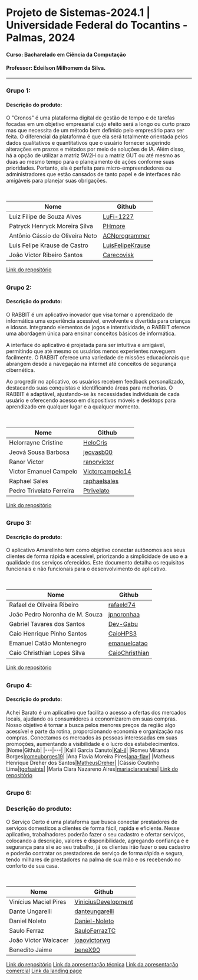 # Projeto de Sistemas-2024.1 | Universidade Federal do Tocantins - Palmas, 2024
#### Curso: Bacharelado em Ciência da Computação
#### Professor: Edeilson Milhomem da Silva.

---

### Grupo 1:

#### Descrição do produto:
O "Cronos" é uma plataforma digital de gestão de tempo e de tarefas focadas em um objetivo empresarial cujo efeito será a longo ou curto prazo mas que necessita de um método bem definido pelo empresário para ser feita. O diferencial da plataforma é que ela será totalmente orientada pelos dados qualitativos e quantitativos que o usuário fornecer sugerindo alterações em prazos e métodos por meio de soluções de IA. Além disso, há a opção de utilizar a matriz 5W2H ou a matriz GUT ou até mesmo as duas ao mesmo tempo para o planejamento de ações conforme suas prioridades. Portanto, ela é perfeita para micro-empreendedores ou administradores que estão cansados de tanto papel e de interfaces não amigáveis para planejar suas obrigações.
</br>

</br>


|Nome|Github|
|---|---|
|Luiz Filipe de Souza Alves|[LuFi-1227](https://github.com/LuFi-1227)|
|Patryck Henryck Moreira Silva|[PHmore](https://github.com/PHmore)|
|Antônio Cássio de Oliveira Neto|[ACNprogrammer](https://github.com/ACNprogrammer)|
|Luis Felipe Krause de Castro|[LuisFelipeKrause](https://github.com/LuisFelipeKrause)|
|João Victor Ribeiro Santos|[Carecovisk](https://github.com/Carecovisk)|
[Link do repositório](https://github.com/Cronos-Develop)

##
### Grupo 2:

#### Descrição do produto:
O RABBIT é um aplicativo inovador que visa tornar o aprendizado de informática uma experiência acessível, envolvente e divertida para crianças e idosos. Integrando elementos de jogos e interatividade, o RABBIT oferece uma abordagem única para ensinar conceitos básicos de informática.

A interface do aplicativo é projetada para ser intuitiva e amigável, permitindo que até mesmo os usuários menos experientes naveguem facilmente. O RABBIT oferece uma variedade de missões educacionais que abrangem desde a navegação na internet até conceitos de segurança cibernética.

Ao progredir no aplicativo, os usuários recebem feedback personalizado, destacando suas conquistas e identificando áreas para melhorias. O RABBIT é adaptável, ajustando-se às necessidades individuais de cada usuário e oferecendo acesso em dispositivos móveis e desktops para aprendizado em qualquer lugar e a qualquer momento.
</br>

</br>


|Nome|Github|
|---|---|
|Helorrayne Cristine|[HeloCris](https://github.com/HeloCris)|
|Jeová Sousa Barbosa|[jeovasb00](https://github.com/jeovasb00)|
|Ranor Victor|[ranorvictor](https://github.com/ranorvictor)|
|Victor Emanuel Campelo|[Victorcampelo14](https://github.com/Victorcampelo14)|
|Raphael Sales|[raphaelsales](https://github.com/raphaelsales)|
Pedro Trivelato Ferreira|[Ptrivelato](https://github.com/Ptrivelato)|
[Link do repositório](https://github.com/jeovasb00/projeto-ps-2024-1)
##
### Grupo 3:

#### Descrição do produto:
O aplicativo Amarelinho tem como objetivo conectar autônomos aos seus clientes de forma rápida e acessível, priorizando a simplicidade de uso e a qualidade dos serviços oferecidos. Este documento detalha os requisitos funcionais e não funcionais para o desenvolvimento do aplicativo.
</br>

</br>


|Nome|Github|
|---|---|
|Rafael de Oliveira Ribeiro|[rafaeld74](https://github.com/rafaeld74)|
|João Pedro Noronha de M. Souza|[jpnoronhaa](https://github.com/jpnoronhaa)|
|Gabriel Tavares dos Santos|[Dev-Gabu](https://github.com/Dev-Gabu)|
|Caio Henrique Pinho Santos|[CaioHPS3](https://github.com/CaioHPS3)|
|Emanuel Catão Montenegro|[emanuelcatao](https://github.com/emanuelcatao)|
|Caio Christhian Lopes Silva|[CaioChristhian](https://github.com/CaioChristhian)|
[Link do repositório](https://github.com/rafaeld74/Amarelinho-PS)
##
### Grupo 4:

#### Descrição do produto:
Achei Barato é um aplicativo que facilita o acesso a ofertas dos mercados locais, ajudando os consumidores a economizarem em suas compras. Nosso objetivo é tornar a busca pelos menores preços da região algo acessível e parte da rotina, proporcionando economia e organização nas compras. Conectamos os mercados às pessoas interessadas em suas promoções, aumentando a visibilidade e o lucro dos estabelecimentos.
|Nome|Github|
|---|---|
|Kalil Garcia Canuto|[Kal-il](https://github.com/Kal-il)|
|Romeu Miranda Borges|[romeuborges19](https://github.com/romeuborges19)|
|Ana Flavia Moreira Pires|[ana-flav](https://github.com/ana-flav)|
|Matheus Henrique Dreher dos Santos|[MatheusDreher](https://github.com/MatheusDreher)|
|Cássio Coutinho Lima|[tgofsaints](https://github.com/Coutinhopmw)|
|Maria Clara Nazareno Aires|[mariaclaranaires](https://github.com/mariaclaranaires)|
[Link do repositório](https://github.com/Kal-il/achei-barato)
##

### Grupo 6:
### Descrição do produto:
O Serviço Certo é uma plataforma que busca conectar prestadores de serviços domesticos a clientes de forma fácil, rapida e eficiente. Nesse aplicativo, trabalhadores poderão fazer o seu cadastro e ofertar serviços, colocando a descrição, valores e disponibilidade, agregando confiança e e segurança para si e ao seu trabalho, já os clientes irão fazer o seu cadastro e poderão contratar os prestadores de serviço de forma rápida e segura, tendo milhares de prestadores na palma de sua mão e os recebendo no conforto de sua casa.
</br>

</br>


|Nome|Github|
|---|---|
|Vinícius Maciel Pires|[ViniciusDevelopment](https://github.com/ViniciusDevelopment/)|
|Dante Ungarelli|[danteungarelli](https://github.com/danteungarelli)|
|Daniel Noleto|[Daniel-Noleto](https://github.com/Daniel-Noleto/)|
|Saulo Ferraz|[SauloFerrazTC](https://github.com/SauloFerrazTC)|
|João Victor Walcacer|[joaovictorwg](https://github.com/joaovictorwg)|
|Benedito Jaime|[beneX90](https://github.com/beneX90)|
[Link do repositório](https://github.com/ViniciusDevelopment/Projeto_de_sistemas-2024.1/tree/develop)
[Link da apresentação técnica](https://github.com/disciplinas-prof-Edeilson-UFT/proj-sist-2024-1/tree/develop/Servico%20Certo)
[Link da apresentação comercial](https://github.com/disciplinas-prof-Edeilson-UFT/proj-sist-2024-1/tree/develop/Servico%20Certo)
[Link da landing page](https://servicocerto.my.canva.site/)


##


